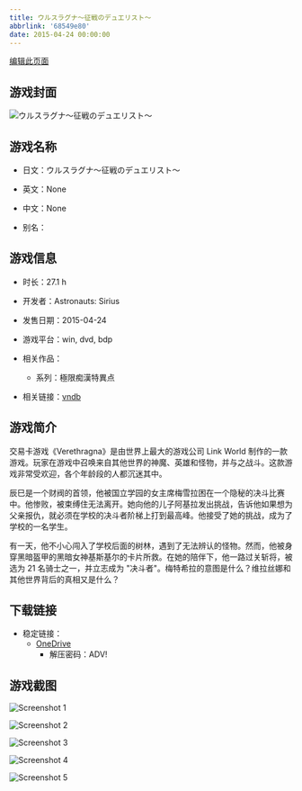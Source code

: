 ```yaml
---
title: ウルスラグナ～征戦のデュエリスト～
abbrlink: '68549e80'
date: 2015-04-24 00:00:00
---
```

[编辑此页面](https://github.com/ACG-3/ADV3-source/blob/main/source/_posts/games/%E3%82%A6%E3%83%AB%E3%82%B9%E3%83%A9%E3%82%B0%E3%83%8A%EF%BD%9E%E5%BE%81%E6%88%A6%E3%81%AE%E3%83%87%E3%83%A5%E3%82%A8%E3%83%AA%E3%82%B9%E3%83%88%EF%BD%9E.md)

## 游戏封面

![ウルスラグナ～征戦のデュエリスト～](https://pan.timero.xyz/d/onedrive/img_lib_001/%E3%82%A6%E3%83%AB%E3%82%B9%E3%83%A9%E3%82%B0%E3%83%8A%EF%BD%9E%E5%BE%81%E6%88%A6%E3%81%AE%E3%83%87%E3%83%A5%E3%82%A8%E3%83%AA%E3%82%B9%E3%83%88%EF%BD%9E_cover.avif)


## 游戏名称

- 日文：ウルスラグナ～征戦のデュエリスト～
- 英文：None
- 中文：None

- 别名：


## 游戏信息

- 时长：27.1 h
- 开发者：Astronauts: Sirius
- 发售日期：2015-04-24
- 游戏平台：win, dvd, bdp
- 相关作品：
   - 系列：極限痴漢特異点

- 相关链接：[vndb](https://vndb.org/v16925)


## 游戏简介

交易卡游戏《Verethragna》是由世界上最大的游戏公司 Link World 制作的一款游戏。玩家在游戏中召唤来自其他世界的神魔、英雄和怪物，并与之战斗。这款游戏非常受欢迎，各个年龄段的人都沉迷其中。

辰巳是一个财阀的首领，他被国立学园的女主席梅雪拉困在一个隐秘的决斗比赛中。他惨败，被束缚住无法离开。她向他的儿子阿基拉发出挑战，告诉他如果想为父亲报仇，就必须在学校的决斗者阶梯上打到最高峰。他接受了她的挑战，成为了学校的一名学生。

有一天，他不小心闯入了学校后面的树林，遇到了无法辨认的怪物。然而，他被身穿黑暗盔甲的黑暗女神基斯基尔的卡片所救。在她的陪伴下，他一路过关斩将，被选为 21 名骑士之一，并立志成为 "决斗者"。梅特希拉的意图是什么？维拉丝娜和其他世界背后的真相又是什么？




## 下载链接

- 稳定链接：
    - [OneDrive](https://pan.timero.xyz/onedrive/adv_lib_001/%E3%82%A6%E3%83%AB%E3%82%B9%E3%83%A9%E3%82%B0%E3%83%8A%EF%BD%9E%E5%BE%81%E6%88%A6%E3%81%AE%E3%83%87%E3%83%A5%E3%82%A8%E3%83%AA%E3%82%B9%E3%83%88%EF%BD%9E)
        - 解压密码：ADV!



## 游戏截图


![Screenshot 1](https://pan.timero.xyz/d/onedrive/img_lib_001/%E3%82%A6%E3%83%AB%E3%82%B9%E3%83%A9%E3%82%B0%E3%83%8A%EF%BD%9E%E5%BE%81%E6%88%A6%E3%81%AE%E3%83%87%E3%83%A5%E3%82%A8%E3%83%AA%E3%82%B9%E3%83%88%EF%BD%9E_Screenshot_1.avif)

![Screenshot 2](https://pan.timero.xyz/d/onedrive/img_lib_001/%E3%82%A6%E3%83%AB%E3%82%B9%E3%83%A9%E3%82%B0%E3%83%8A%EF%BD%9E%E5%BE%81%E6%88%A6%E3%81%AE%E3%83%87%E3%83%A5%E3%82%A8%E3%83%AA%E3%82%B9%E3%83%88%EF%BD%9E_Screenshot_2.avif)

![Screenshot 3](https://pan.timero.xyz/d/onedrive/img_lib_001/%E3%82%A6%E3%83%AB%E3%82%B9%E3%83%A9%E3%82%B0%E3%83%8A%EF%BD%9E%E5%BE%81%E6%88%A6%E3%81%AE%E3%83%87%E3%83%A5%E3%82%A8%E3%83%AA%E3%82%B9%E3%83%88%EF%BD%9E_Screenshot_3.avif)

![Screenshot 4](https://pan.timero.xyz/d/onedrive/img_lib_001/%E3%82%A6%E3%83%AB%E3%82%B9%E3%83%A9%E3%82%B0%E3%83%8A%EF%BD%9E%E5%BE%81%E6%88%A6%E3%81%AE%E3%83%87%E3%83%A5%E3%82%A8%E3%83%AA%E3%82%B9%E3%83%88%EF%BD%9E_Screenshot_4.avif)

![Screenshot 5](https://pan.timero.xyz/d/onedrive/img_lib_001/%E3%82%A6%E3%83%AB%E3%82%B9%E3%83%A9%E3%82%B0%E3%83%8A%EF%BD%9E%E5%BE%81%E6%88%A6%E3%81%AE%E3%83%87%E3%83%A5%E3%82%A8%E3%83%AA%E3%82%B9%E3%83%88%EF%BD%9E_Screenshot_5.avif)

